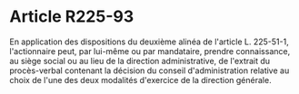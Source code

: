 # Article R225-93

En application des dispositions du deuxième alinéa de l'article L. 225-51-1, l'actionnaire peut, par lui-même ou par mandataire, prendre connaissance, au siège social ou au lieu de la direction administrative, de l'extrait du procès-verbal contenant la décision du conseil d'administration relative au choix de l'une des deux modalités d'exercice de la direction générale.
